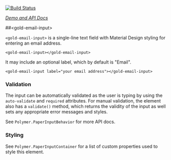 
<!---

This README is automatically generated from the comments in these files:
gold-password-input.html

Edit those files, and our readme bot will duplicate them over here!
Edit this file, and the bot will squash your changes :)

-->

[![Build Status](https://travis-ci.org/PolymerElements/gold-email-input.svg?branch=master)](https://travis-ci.org/PolymerElements/gold-email-input)

_[Demo and API Docs](https://elements.polymer-project.org/elements/gold-email-input)_


##&lt;gold-email-input&gt;


`<gold-email-input>` is a single-line text field with Material Design styling
for entering an email address.

    <gold-email-input></gold-email-input>

It may include an optional label, which by default is "Email".

    <gold-email-input label="your email address"></gold-email-input>

### Validation

The input can be automatically validated as the user is typing by using
the `auto-validate` and `required` attributes. For manual validation, the
element also has a `validate()` method, which returns the validity of the
input as well sets any appropriate error messages and styles.

See `Polymer.PaperInputBehavior` for more API docs.

### Styling

See `Polymer.PaperInputContainer` for a list of custom properties used to
style this element.


